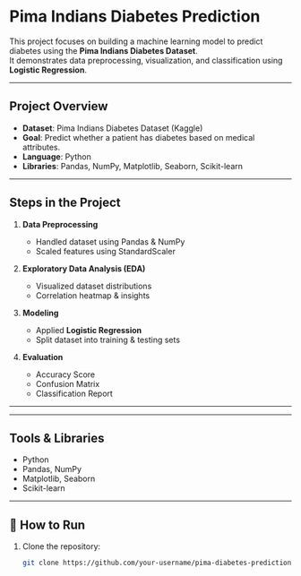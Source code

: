 #  Pima Indians Diabetes Prediction 

This project focuses on building a machine learning model to predict diabetes using the **Pima Indians Diabetes Dataset**.  
It demonstrates data preprocessing, visualization, and classification using **Logistic Regression**.

---

## Project Overview
- **Dataset**: Pima Indians Diabetes Dataset (Kaggle)
- **Goal**: Predict whether a patient has diabetes based on medical attributes.
- **Language**: Python
- **Libraries**: Pandas, NumPy, Matplotlib, Seaborn, Scikit-learn

---

##  Steps in the Project
1. **Data Preprocessing**
   - Handled dataset using Pandas & NumPy
   - Scaled features using StandardScaler  

2. **Exploratory Data Analysis (EDA)**
   - Visualized dataset distributions
   - Correlation heatmap & insights  

3. **Modeling**
   - Applied **Logistic Regression**
   - Split dataset into training & testing sets  

4. **Evaluation**
   - Accuracy Score
   - Confusion Matrix
   - Classification Report  

---

---

## Tools & Libraries
- Python  
- Pandas, NumPy  
- Matplotlib, Seaborn  
- Scikit-learn  

---

## 🚀 How to Run
1. Clone the repository:  
   ```bash
   git clone https://github.com/your-username/pima-diabetes-prediction.git
